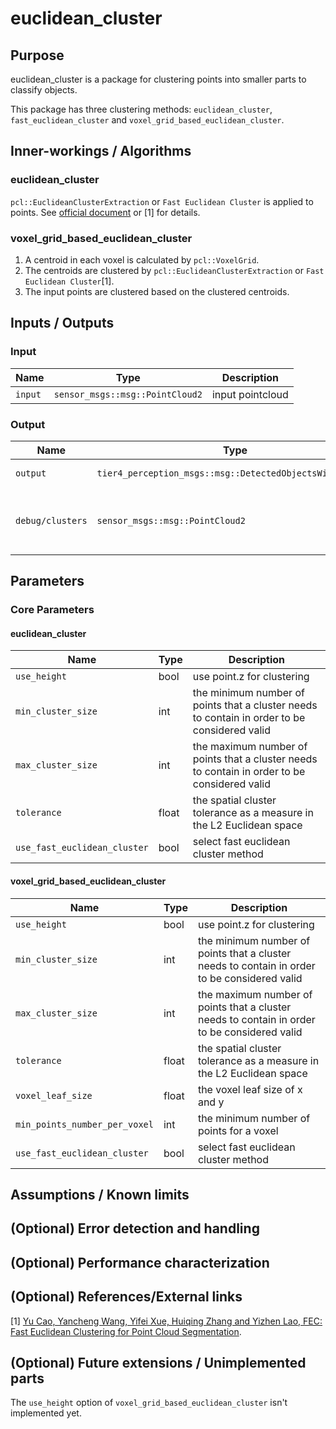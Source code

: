 # euclidean_cluster

## Purpose

euclidean_cluster is a package for clustering points into smaller parts to classify objects.

This package has three clustering methods: `euclidean_cluster`, `fast_euclidean_cluster` and `voxel_grid_based_euclidean_cluster`.

## Inner-workings / Algorithms

### euclidean_cluster

`pcl::EuclideanClusterExtraction` or `Fast Euclidean Cluster` is applied to points. See [official document](https://pcl.readthedocs.io/en/latest/cluster_extraction.html) or [1] for details.

### voxel_grid_based_euclidean_cluster

1. A centroid in each voxel is calculated by `pcl::VoxelGrid`.
2. The centroids are clustered by `pcl::EuclideanClusterExtraction` or `Fast Euclidean Cluster`[1].
3. The input points are clustered based on the clustered centroids.

## Inputs / Outputs

### Input

| Name    | Type                            | Description      |
| ------- | ------------------------------- | ---------------- |
| `input` | `sensor_msgs::msg::PointCloud2` | input pointcloud |

### Output

| Name             | Type                                                     | Description                                  |
| ---------------- | -------------------------------------------------------- | -------------------------------------------- |
| `output`         | `tier4_perception_msgs::msg::DetectedObjectsWithFeature` | cluster pointcloud                           |
| `debug/clusters` | `sensor_msgs::msg::PointCloud2`                          | colored cluster pointcloud for visualization |

## Parameters

### Core Parameters

#### euclidean_cluster

| Name                         | Type  | Description                                                                                  |
| ---------------------------- | ----- | -------------------------------------------------------------------------------------------- |
| `use_height`                 | bool  | use point.z for clustering                                                                   |
| `min_cluster_size`           | int   | the minimum number of points that a cluster needs to contain in order to be considered valid |
| `max_cluster_size`           | int   | the maximum number of points that a cluster needs to contain in order to be considered valid |
| `tolerance`                  | float | the spatial cluster tolerance as a measure in the L2 Euclidean space                         |
| `use_fast_euclidean_cluster` | bool  | select fast euclidean cluster method                                                         |

#### voxel_grid_based_euclidean_cluster

| Name                          | Type  | Description                                                                                  |
| ----------------------------- | ----- | -------------------------------------------------------------------------------------------- |
| `use_height`                  | bool  | use point.z for clustering                                                                   |
| `min_cluster_size`            | int   | the minimum number of points that a cluster needs to contain in order to be considered valid |
| `max_cluster_size`            | int   | the maximum number of points that a cluster needs to contain in order to be considered valid |
| `tolerance`                   | float | the spatial cluster tolerance as a measure in the L2 Euclidean space                         |
| `voxel_leaf_size`             | float | the voxel leaf size of x and y                                                               |
| `min_points_number_per_voxel` | int   | the minimum number of points for a voxel                                                     |
| `use_fast_euclidean_cluster`  | bool  | select fast euclidean cluster method                                                         |

## Assumptions / Known limits

<!-- Write assumptions and limitations of your implementation.

Example:
  This algorithm assumes obstacles are not moving, so if they rapidly move after the vehicle started to avoid them, it might collide with them.
  Also, this algorithm doesn't care about blind spots. In general, since too close obstacles aren't visible due to the sensing performance limit, please take enough margin to obstacles.
-->

## (Optional) Error detection and handling

<!-- Write how to detect errors and how to recover from them.

Example:
  This package can handle up to 20 obstacles. If more obstacles found, this node will give up and raise diagnostic errors.
-->

## (Optional) Performance characterization

<!-- Write performance information like complexity. If it wouldn't be the bottleneck, not necessary.

Example:
  ### Complexity

  This algorithm is O(N).

  ### Processing time

  ...
-->

## (Optional) References/External links

<!-- cspell:ignore Yancheng, Yifei, Huiqing, Yizhen -->
[1] [Yu Cao, Yancheng Wang, Yifei Xue, Huiqing Zhang and Yizhen Lao, FEC: Fast Euclidean Clustering for Point Cloud Segmentation](https://doi.org/10.3390/drones6110325).

## (Optional) Future extensions / Unimplemented parts

The `use_height` option of `voxel_grid_based_euclidean_cluster` isn't implemented yet.
